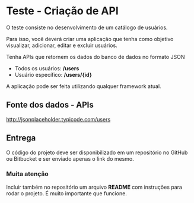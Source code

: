 # Teste - Criação de API

O teste consiste no desenvolvimento de um catálogo de usuários.

Para isso, você deverá criar uma aplicação que tenha como objetivo visualizar, adicionar, editar e excluir usuários.

 Tenha APIs que retornem os dados do banco de dados no formato JSON
   * Todos os usuários: **/users**
   * Usuário específico: **/users/{id}**

A aplicação pode ser feita utilizando qualquer framework atual.

## Fonte dos dados - APIs
http://jsonplaceholder.typicode.com/users

## Entrega

O código do projeto deve ser disponibilizado em um repositório no GitHub ou Bitbucket e ser enviado apenas o link do mesmo.

### Muita atenção

Incluir também no repositório um arquivo **README** com instruções para rodar o projeto. É muito importante que funcione.
